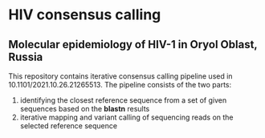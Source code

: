 # HIV consensus calling
## Molecular epidemiology of HIV-1 in Oryol Oblast, Russia

This repository contains iterative consensus calling pipeline used in 10.1101/2021.10.26.21265513.
The pipeline consists of the two parts:
1. identifying the closest reference sequence from a set of given sequences based on the <b>blastn</b> results
2. iterative mapping and variant calling of sequencing reads on the selected reference sequence
